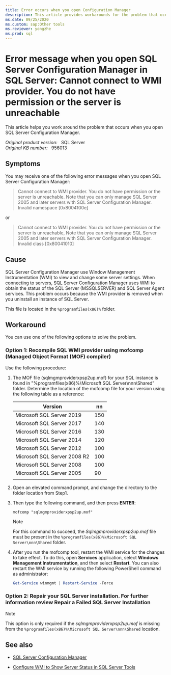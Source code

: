 ```yaml
---
title: Error occurs when you open Configuration Manager
description: This article provides workarounds for the problem that occurs when you open SQL Server Configuration Manager.
ms.date: 09/25/2020
ms.custom: sap:Other tools
ms.reviewer: yongzhe
ms.prod: sql
---
```

# Error message when you open SQL Server Configuration Manager in SQL Server: Cannot connect to WMI provider. You do not have permission or the server is unreachable

This article helps you work around the problem that occurs when you open SQL Server Configuration Manager.

_Original product version:_ &nbsp; SQL Server  
_Original KB number:_ &nbsp; 956013

## Symptoms

You may receive one of the following error messages when you open SQL Server Configuration Manager:

> Cannot connect to WMI provider. You do not have permission or the server is unreachable. Note that you can only manage SQL Server 2005 and later servers with SQL Server Configuration Manager.  
Invalid namespace [0x8004100e]

or

> Cannot connect to WMI provider. You do not have permission or the server is unreachable, Note that you can only manage SQL Server 2005 and later servers with SQL Server Configuration Manager.  
Invalid class [0x80041010]

## Cause

SQL Server Configuration Manager use Window Management Instrumentation (WMI) to view and change some server settings. When connecting to servers, SQL Server Configuration Manager uses WMI to obtain the status of the SQL Server (MSSQLSERVER) and SQL Server Agent services. This problem occurs because the WMI provider is removed when you uninstall an instance of SQL Server.

This file is located in the `%programfiles(x86)%` folder.

## Workaround

You can use one of the following options to solve the problem.

### Option 1: Recompile SQL WMI provider using mofcomp (Managed Object Format (MOF) compiler)

Use the following procedure:

1. The MOF file (sqlmgmproviderxpsp2up.mof) for your SQL instance is found in "%programfiles(x86)%\Microsoft SQL Server\nnn\Shared” folder. Determine the location of the mofcomp file for your version using the following table as a reference:

    |Version|nn|
    |---|---|
    |Microsoft SQL Server 2019 |150|
    |Microsoft SQL Server 2017 |140|
    |Microsoft SQL Server 2016|130|
    |Microsoft SQL Server 2014|120|
    |Microsoft SQL Server 2012|100|
    |Microsoft SQL Server 2008 R2|100|
    |Microsoft SQL Server 2008|100|
    |Microsoft SQL Server 2005|90|
    |||

1. Open an elevated command prompt, and change the directory to the folder location from Step1.  

1. Then type the following command, and then press **ENTER**:

    ```console
    mofcomp "sqlmgmproviderxpsp2up.mof"
    ```

    > [!NOTE]
    > For this command to succeed, the *Sqlmgmproviderxpsp2up.mof* file must be present in the `%programfiles(x86)%\Microsoft SQL Server\nnn\Shared` folder.

1. After you run the mofcomp tool, restart the WMI service for the changes to take effect. To do this, open **Services** application, select **Windows Management Instrumentation**, and then select **Restart**. You can also restart the WMI service by running the following PowerShell command as administrator:

    ```PowerShell
    Get-Service winmgmt | Restart-Service -Force
    ```

### Option 2:  Repair your SQL Server installation. For further information review Repair a Failed SQL Server Installation

> [!NOTE]
> This option is only required if the *sqlmgmproviderxpsp2up.mof* is missing from the `%programfiles(x86)%\Microsoft SQL Server\nnn\Shared` location.

## See also

- [SQL Server Configuration Manager](/sql/relational-databases/sql-server-configuration-manager)

- [Configure WMI to Show Server Status in SQL Server Tools](/sql/ssms/configure-wmi-to-show-server-status-in-sql-server-tools)

